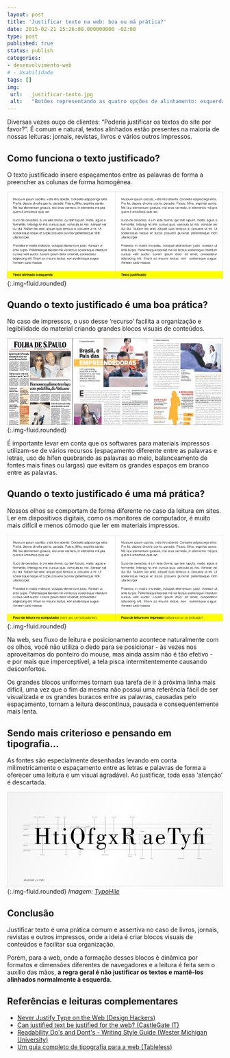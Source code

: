 ```yaml
---
layout: post
title: 'Justificar texto na web: boa ou má prática?'
date: 2015-02-21 15:26:08.000000000 -02:00
type: post
published: true
status: publish
categories:
- desenvolvimento-web
# - Usabilidade
tags: []
img:
 url:	justificar-texto.jpg
 alt:	"Botões representando as quatro opções de alinhamento: esquerda, centralizar, direita e justificar"
---
```



Diversas vezes ouço de clientes: “Poderia justificar os textos do site por favor?”. É comum e natural, textos alinhados estão presentes na maioria de nossas leituras: jornais, revistas, livros e vários outros impressos.

## Como funciona o texto justificado?

O texto justificado insere espaçamentos entre as palavras de forma a preencher as colunas de forma homogênea.

![Imagem comparando texto alinhado à esquerda e justificado.](/assets/imgs/justificado-1.gif){:.img-fluid.rounded}

## Quando o texto justificado é uma boa prática?

No caso de impressos, o uso desse ‘recurso’ facilita a organização e legibilidade do material criando grandes blocos visuais de conteúdos.

![Jornal Folha de São Paulo e Revista Istoé utilizando-se de textos justificados em suas páginas](/assets/imgs/justificado-2.gif){:.img-fluid.rounded}

É importante levar em conta que os softwares para materiais impressos utilizam-se de vários recursos (espaçamento diferente entre as palavras e letras, uso de hífen quebrando as palavras ao meio, balanceamento de fontes mais finas ou largas) que evitam os grandes espaços em branco entre as palavras.

## Quando o texto justificado é uma má prática?

Nossos olhos se comportam de forma diferente no caso da leitura em sites. Ler em dispositivos digitais, como os monitores de computador, é muito mais difícil e menos cômodo que ler em materiais impressos.

![Diferença entre a leitura no computador e no papel, utilizando-se do dedo para referenciar.](/assets/imgs/justificado-3.gif){:.img-fluid.rounded}

Na web, seu fluxo de leitura e posicionamento acontece naturalmente com os olhos, você não utiliza o dedo para se posicionar - às vezes nos aproveitamos do ponteiro do mouse, mas ainda assim não é tão efetivo - e por mais que imperceptível, a tela pisca intermitentemente causando desconfortos.

Os grandes blocos uniformes tornam sua tarefa de ir à próxima linha mais difícil, uma vez que o fim da mesma não possui uma referência fácil de ser visualizada e os grandes buracos entre as palavras, causadas pelo espaçamento, tornam a leitura descontínua, pausada e consequentemente mais lenta.

## Sendo mais criterioso e pensando em tipografia...

As fontes são especialmente desenhadas levando em conta milimetricamente o espaçamento entre as letras e palavras de forma a oferecer uma leitura e um visual agradável. Ao justificar, toda essa 'atenção’ é descartada.

![Detalhes da anatomia de uma tipografia](/assets/imgs/anatomy-of-type.jpg){:.img-fluid.rounded}
<em>Imagem: <a href="http://typophile.com/" target="_blank" rel="noopener">TypoHile</a></em>

## Conclusão

Justificar texto é uma prática comum e assertiva no caso de livros, jornais, revistas e outros impressos, onde a ideia é criar blocos visuais de conteúdos e facilitar sua organização.

Porém, para a web, onde a formação desses blocos é dinâmica por formatos e dimensões diferentes de navegadores e a leitura é feita sem o auxílio das mãos, <strong>a regra geral é não justificar os textos e mantê-los alinhados normalmente à esquerda</strong>.

## Referências e leituras complementares

<ul>
	<li><a href="http://designforhackers.com/blog/never-justify-type-on-the-web/" target="_blank" rel="noopener">Never Justify Type on the Web (Design Hackers)</a></li>
	<li><a href="http://www.castlegateit.co.uk/2013/09/can-justified-text-be-justifed-for-the-web/" target="_blank" rel="noopener">Can justified text be justified for the web? (CastleGate IT)</a></li>
	<li><a href="http://wmich.edu/writing/readability" target="_blank" rel="noopener">Readability Do's and Dont's - Writing Style Guide (Wester Michigan University)</a></li>
	<li><a href="http://tableless.com.br/um-guia-completo-de-tipografia-para-a-web/" target="_blank" rel="noopener">Um guia completo de tipografia para a web (Tableless)</a></li>
</ul>
